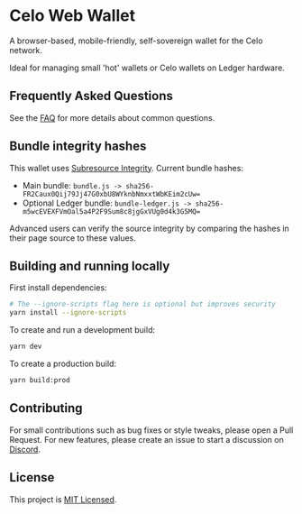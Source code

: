# Celo Web Wallet

A browser-based, mobile-friendly, self-sovereign wallet for the Celo network.

Ideal for managing small 'hot' wallets or Celo wallets on Ledger hardware.

## Frequently Asked Questions

See the [FAQ](FAQ.md) for more details about common questions.

## Bundle integrity hashes

This wallet uses [Subresource Integrity](https://developer.mozilla.org/en-US/docs/Web/Security/Subresource_Integrity). Current bundle hashes:

* Main bundle: `bundle.js -> sha256-FR2Caux0Qij79Jj47G0xbU8WYknbNmxxtWbKEim2cUw=`
* Optional Ledger bundle: `bundle-ledger.js -> sha256-m5wcEVEXFVmOal5a4P2F9Sum8c8jgGxVUg0d4k3G5MQ=`

Advanced users can verify the source integrity by comparing the hashes in their page source to these values.

## Building and running locally

First install dependencies:

```sh
# The --ignore-scripts flag here is optional but improves security
yarn install --ignore-scripts
```

To create and run a development build:

```sh
yarn dev
```

To create a production build:

```sh
yarn build:prod
```

## Contributing

For small contributions such as bug fixes or style tweaks, please open a Pull Request.
For new features, please create an issue to start a discussion on [Discord](https://discord.com/channels/600834479145353243/783806028629934110).

## License

This project is [MIT Licensed](LICENSE).
